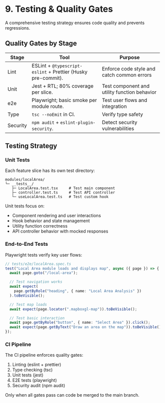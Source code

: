 # 9. Testing & Quality Gates

A comprehensive testing strategy ensures code quality and prevents regressions.

## Quality Gates by Stage

| Stage    | Tool                                                         | Purpose                                      |
| -------- | ------------------------------------------------------------ | -------------------------------------------- |
| Lint     | ESLint + `@typescript-eslint` + Prettier (Husky pre-commit). | Enforce code style and catch common errors   |
| Unit     | Jest + RTL; 80% coverage per slice.                          | Test component and utility function behavior |
| e2e      | Playwright; basic smoke per module route.                    | Test user flows and integration              |
| Type     | `tsc --noEmit` in CI.                                        | Verify type safety                           |
| Security | `npm audit` + `eslint-plugin-security`.                      | Detect security vulnerabilities              |

## Testing Strategy

### Unit Tests

Each feature slice has its own test directory:

```
modules/localArea/
└─ __tests__/
   ├─ LocalArea.test.tsx     # Test main component
   ├─ controller.test.ts     # Test API controller
   └─ useLocalArea.test.ts   # Test custom hook
```

Unit tests focus on:

- Component rendering and user interactions
- Hook behavior and state management
- Utility function correctness
- API controller behavior with mocked responses

### End-to-End Tests

Playwright tests verify key user flows:

```ts
// tests/e2e/localArea.spec.ts
test("Local Area module loads and displays map", async ({ page }) => {
  await page.goto("/local-area");

  // Test navigation works
  await expect(
    page.getByRole("heading", { name: "Local Area Analysis" })
  ).toBeVisible();

  // Test map loads
  await expect(page.locator(".mapboxgl-map")).toBeVisible();

  // Test basic interaction
  await page.getByRole("button", { name: "Select Area" }).click();
  await expect(page.getByText("Draw an area on the map")).toBeVisible();
});
```

### CI Pipeline

The CI pipeline enforces quality gates:

1. Linting (eslint + prettier)
2. Type checking (tsc)
3. Unit tests (jest)
4. E2E tests (playwright)
5. Security audit (npm audit)

Only when all gates pass can code be merged to the main branch.
